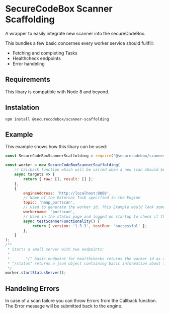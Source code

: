 # SecureCodeBox Scanner Scaffolding

A wrapper to easily integrate new scanner into the secureCodeBox.

This bundles a few basic concernes every worker service should fullfill:

*   Fetching and completing Tasks
*   Healthcheck endpoints
*   Error handeling

## Requirements

This libary is compatible with Node 8 and beyond.

## Instalation

`npm install @securecodebox/scanner-scaffolding`

## Example

This example shows how this libary can be used:

```js
const SecureCodeBoxScannerScaffolding = require('@securecodebox/scanner-scaffolding');

const worker = new SecureCodeBoxScannerScaffolding(
    // Callback function which will be called when a new scan should be performed
    async targets => {
        return { raw: [], result: [] };
    },
    {
        engineAddress: 'http://localhost:8080',
        // Name of the External Task specified in the Engine
        topic: 'nmap_portscan',
        // Used to generate the worker id. This Example would look something like this: securebox.portscan.60a6ac0c-4e26-40ea-908e-598e9c807887
        workername: 'portscan',
        // Used in the status page and logged on startup to check if the connection to the scanner is successful
        async testScannerFunctionality() {
            return { version: '1.5.3', testRun: 'successful' };
        },
    }
);
/**
 * Starts a small server with two endpoints:
 *
 *       "/" basic endpoint for healthchecks returns the worker id as a string
 * "/status" returns a json object containing basic information about this worker
 */
worker.startStatusServer();
```

## Handeling Errors

In case of a scan failure you can throw Errors from the Callback function. The Error message will be submitted back to the engine.
